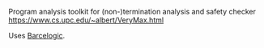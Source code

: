 Program analysis toolkit for (non-)termination analysis and safety checker
https://www.cs.upc.edu/~albert/VeryMax.html

Uses [Barcelogic](Solvers/SMT/Barcelogic.md).